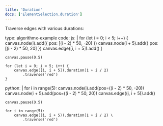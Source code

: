 ```yaml
---
title: 'Duration'
docs: ['ElementSelection.duration']
---
```


Traverse edges with various durations:

<data type='yaml'>
type: algorithmx-example
code:
  js: |
    for (let i = 0; i < 5; i++) {
        canvas.node(i).add({ pos: [(i - 2) * 50, -20] })
        canvas.node(i + 5).add({ pos: [(i - 2) * 50, 20] })
        canvas.edge([i, i + 5]).add()
    }
    
    canvas.pause(0.5)
    
    for (let i = 0; i < 5; i++) {
        canvas.edge([i, i + 5]).duration(1 + i / 2)
            .traverse('red')
    }
  python: |
    for i in range(5):
        canvas.node(i).add(pos=((i - 2) * 50, -20))
        canvas.node(i + 5).add(pos=((i - 2) * 50, 20))
        canvas.edge((i, i + 5)).add()
    
    canvas.pause(0.5)
    
    for i in range(5):
        canvas.edge((i, i + 5)).duration(1 + i / 2) \
            .traverse('red')
